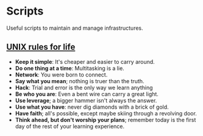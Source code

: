 # Scripts

Useful scripts to maintain and manage infrastructures.

## [UNIX rules for life](https://stormrider.io/rules/)

* **Keep it simple**: It's cheaper and easier to carry around.
* **Do one thing at a time**: Multitasking is a lie.
* **Network**: You were born to connect.
* **Say what you mean**; nothing is truer than the truth.
* **Hack**: Trial and error is the only way we learn anything
* **Be who you are**: Even a bent wire can carry a great light.
* **Use leverage**; a bigger hammer isn't always the answer.
* **Use what you have**: never dig diamonds with a brick of gold.
* **Have faith**; all's possible, except maybe skiing through a revolving door.
* **Think ahead, but don't worship your plans**; remember today is the first day of the rest of your learning experience.
